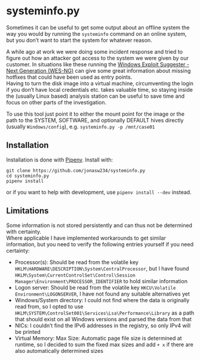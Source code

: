 # systeminfo.py
Sometimes it can be useful to get some output about an offline system the way you would by running the `systeminfo` command on an online system, but you don’t want to start the system for whatever reason.

A while ago at work we were doing some incident response and tried to figure out how an attacker got access to the system we were given by our customer.  In situations like these running the [Windows Exploit Suggester - Next Generation (WES-NG)](https://github.com/bitsadmin/wesng) can give some great information about missing hotfixes that could have been used as entry points.  
Having to turn the disk image into a virtual machine, circumventing the login if you don’t have local credentials etc. takes valuable time, so staying inside the (usually Linux based) analysis station can be useful to save time and focus on other parts of the investigation.

To use this tool just point it to either the mount point for the image or the path to the SYSTEM, SOFTWARE, and optionally DEFAULT hives directly (usually `Windows/config`), e.g.
`systeminfo.py -p /mnt/case01`

## Installation
Installation is done with [Pipenv](https://pipenv.pypa.io/en/latest/).  Install with:
```
git clone https://github.com/jonasw234/systeminfo.py
cd systeminfo.py
pipenv install
```
or if you want to help with development, use `pipenv install --dev` instead.

## Limitations
Some information is not stored persistently and can thus not be determined with certainty.  
Where applicable I have implemented workarounds to get similar information, but you need to verify the following entries yourself if you need certainty:
- Processor(s): Should be read from the volatile key `HKLM\HARDWARE\DESCRIPTION\System\CentralProcessor`, but I have found `HKLM\System\CurrentControlSet\Control\Session Manager\Environment\PROCESSOR_IDENTIFIER` to hold similar information
- Logon server: Should be read from the volatile key `HKCU\Volatile Environment\LOGONSERVER`, I have not found any suitable alternatives yet
- Windows/System directory: I could not find where the data is originally read from, so I opted to use `HKLM\SYSTEM\ControlSet001\Services\Lsa\Performance\Library` as a path that should exist on all Windows versions and parsed the data from that
- NICs: I couldn’t find the IPv6 addresses in the registry, so only IPv4 will be printed
- Virtual Memory: Max Size: Automatic page file size is determined at runtime, so I decided to sum the fixed max sizes and add `+ x` if there are also automatically determined sizes
